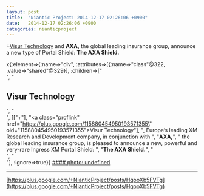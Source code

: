 ```yaml
---
layout: post
title:  "Niantic Project: 2014-12-17 02:26:06 +0900"
date:   2014-12-17 02:26:06 +0900
categories: nianticproject
---
```

+[Visur Technology](https://plus.google.com/115880454950193571355 "") and **AXA,** the global leading insurance group, announce a new type of Portal Shield: **The AXA Shield.**

x{:element=>{:name=>"div", :attributes=>[{:name=>"class"@322, :value=>"shared"@329}], :children=>["<br />", "<h2>Visur Technology</h2>", "<br />", [["+"], "<a class=\"proflink\" href=\"https://plus.google.com/115880454950193571355\" oid=\"115880454950193571355\">Visur Technology</a>"], ", Europe’s leading XM Research and Development company, in conjunction with ", "<b>AXA,</b>", " the global leading insurance group, is pleased to announce a new, powerful and very-rare Ingress XM Portal Shield: ", "<b>The AXA Shield.</b>", "<br />", "<br />"], :ignore=>true}}
[#### photo: undefined](https://lh4.googleusercontent.com/-rchDKh_A62E/VJBnyn5rfOI/AAAAAAAABc0/Vq57dZ7SwoA/AXA.png "")
- - -
[https://plus.google.com/+NianticProject/posts/HqooXb5FVTg](https://plus.google.com/+NianticProject/posts/HqooXb5FVTg)
